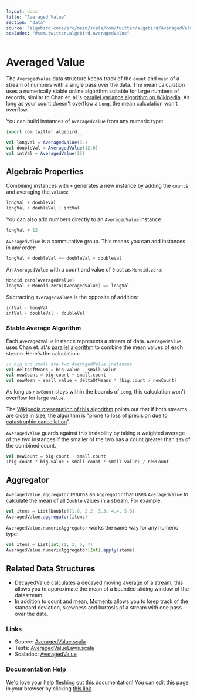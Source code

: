 ```yaml
---
layout: docs
title: "Averaged Value"
section: "data"
source: "algebird-core/src/main/scala/com/twitter/algebird/AveragedValue.scala"
scaladoc: "#com.twitter.algebird.AveragedValue"
---
```


# Averaged Value

The `AveragedValue` data structure keeps track of the `count` and `mean` of a stream of numbers with a single pass over the data. The mean calculation uses a numerically stable online algorithm suitable for large numbers of records, similar to Chan et. al.'s [parallel variance algorithm on Wikipedia](http://en.wikipedia.org/wiki/Algorithms_for_calculating_variance#Parallel_algorithm). As long as your count doesn't overflow a `Long`, the mean calculation won't overflow.

You can build instances of `AveragedValue` from any numeric type:

```scala mdoc
import com.twitter.algebird._

val longVal = AveragedValue(3L)
val doubleVal = AveragedValue(12.0)
val intVal = AveragedValue(15)
```

## Algebraic Properties

Combining instances with `+` generates a new instance by adding the `count`s and averaging the `value`s:

```scala mdoc
longVal + doubleVal
longVal + doubleVal + intVal
```

You can also add numbers directly to an `AveragedValue` instance:

```scala mdoc
longVal + 12
```

`AveragedValue` is a commutative group. This means you can add instances in any order:

```scala mdoc
longVal + doubleVal == doubleVal + doubleVal
```

An `AveragedValue` with a count and value of `0` act as `Monoid.zero`:

```scala mdoc
Monoid.zero[AveragedValue]
longVal + Monoid.zero[AveragedValue] == longVal
```

Subtracting `AveragedValue`s is the opposite of addition:

```scala mdoc
intVal - longVal
intVal + doubleVal - doubleVal
```

### Stable Average Algorithm

Each `AveragedValue` instance represents a stream of data. `AveragedValue` uses Chan et. al.'s [parallel algorithm](http://en.wikipedia.org/wiki/Algorithms_for_calculating_variance#Parallel_algorithm) to combine the mean values of each stream. Here's the calculation:

```scala
// big and small are two AveragedValue instances
val deltaOfMeans = big.value - small.value
val newCount = big.count + small.count
val newMean = small.value + deltaOfMeans * (big.count / newCount)
```

As long as `newCount` stays within the bounds of `Long`, this calculation won't overflow for large `value`.

The [Wikipedia presentation of this algorithm](http://en.wikipedia.org/wiki/Algorithms_for_calculating_variance#Parallel_algorithm) points out that if both streams are close in size, the algorithm is "prone to loss of precision due to [catastrophic cancellation](https://en.wikipedia.org/wiki/Loss_of_significance)".

`AveragedValue` guards against this instability by taking a weighted average of the two instances if the smaller of the two has a count greater than `10%` of the combined count.

```scala
val newCount = big.count + small.count
(big.count * big.value + small.count * small.value) / newCount
```

## Aggregator

`AveragedValue.aggregator` returns an `Aggregator` that uses `AveragedValue` to calculate the mean of all `Double` values in a stream. For example:

```scala mdoc
val items = List[Double](1.0, 2.2, 3.3, 4.4, 5.5)
AveragedValue.aggregator(items)
```

`AveragedValue.numericAggregator` works the same way for any numeric type:

```scala mdoc:nest
val items = List[Int](1, 3, 5, 7)
AveragedValue.numericAggregator[Int].apply(items)
```

## Related Data Structures

- [DecayedValue](decayed_value.html) calculates a decayed moving average of a stream; this allows you to approximate the mean of a bounded sliding window of the datastream.
- In addition to count and mean, [Moments](five_moments.html) allows you to keep track of the standard deviation, skewness and kurtosis of a stream with one pass over the data.

### Links

- Source: [AveragedValue.scala](https://github.com/twitter/algebird/blob/develop/algebird-core/src/main/scala/com/twitter/algebird/AveragedValue.scala)
- Tests: [AveragedValueLaws.scala](https://github.com/twitter/algebird/blob/develop/algebird-test/src/test/scala/com/twitter/algebird/AveragedValueLaws.scala)
- Scaladoc: [AveragedValue]({{site.baseurl}}/api#com.twitter.algebird.AveragedValue)

### Documentation Help

We'd love your help fleshing out this documentation! You can edit this page in your browser by clicking [this link](https://github.com/twitter/algebird/edit/develop/docs/src/main/tut/datatypes/averaged_value.md).
